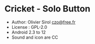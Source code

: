 # Cricket - Solo Button

* Author: Olivier Sirol <czo@free.fr>
* License : GPL-2.0
* Android 2.3 to 12
* Sound and icon are CC

